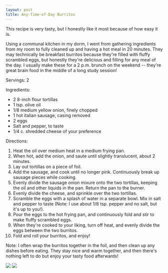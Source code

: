```yaml
---
layout: post
title: Any-Time-of-Day Burritos
---
```


This recipe is very tasty, but I honestly like it most because of how easy it is. 

Using a communal kitchen in my dorm, I went from gathering ingredients from my room to fully cleaned up and having a hot meal in 20 minutes. They may technically be breakfast burritos because they're filled with fluffy scrambled eggs, but honestly they're delicious and filling for any meal of the day. I usually make these for a 2 p.m. brunch on the weekend -- they're great brain food in the middle of a long study session!

Servings: 2

Ingredients:
* 2 8-inch flour tortillas
* 1 tsp. olive oil
* 1/8 medium yellow onion, finely chopped
* 1 hot italian sausage, casing removed
* 2 eggs
* Salt and pepper, to taste
* 1/4 c. shredded cheese of your preference

Directions:
1. Heat the oil over medium heat in a medium frying pan.
2. When hot, add the onion, and saute until slightly translucent, about 2 minutes.
3. Lay out tortillas on a piece of foil.
4. Add the sausage, and cook until no longer pink. Continuously break up sausage pieces while cooking.
5. Evenly divide the sausage onion mixure onto the two tortillas, keeping the oil and other liquids in the pan. Return the pan to the burner.
6. Evenly divide the cheese, and sprinkle over the two tortillas.
7. Scramble the eggs with a splash of water in a separate bowl. Mix in salt and pepper to taste (Note: I use about 1/8 tsp. pepper and no salt, but it's up to you!).
8. Pour the eggs to the hot frying pan, and continuously fold and stir to make fluffy scrambled eggs.
9. When they're cooked to your liking, turn off heat, and evenly divide the eggs between the two burritos.
10. Fold and roll your burritos, and enjoy!

Note: I often wrap the burritos together in the foil, and then clean up any dishes before eating. They stay nice and warm together, and then there's nothing left to do but enjoy your tasty food afterwards! 

<a float="center">
  <img src="https://github.com/carlsonkellie/College-Cravings/blob/master/images/any-time-of-day-burritos-unrolled.jpg?raw=true" class="singleBottomPostImage">
  <img src="https://github.com/carlsonkellie/College-Cravings/blob/master/images/any-time-of-day-burritos.jpg?raw=true" class="singleBottomPostImage">
  </a>
